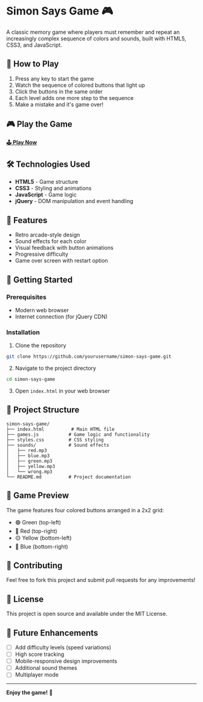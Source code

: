 # Simon Says Game 🎮

A classic memory game where players must remember and repeat an increasingly complex sequence of colors and sounds, built with HTML5, CSS3, and JavaScript.

## 🎯 How to Play

1. Press any key to start the game
2. Watch the sequence of colored buttons that light up
3. Click the buttons in the same order
4. Each level adds one more step to the sequence
5. Make a mistake and it's game over!

## 🎮 Play the Game

[**🕹️ Play Now**](https://srikarmalla.github.io/simon-game)


## 🛠️ Technologies Used

- **HTML5** - Game structure
- **CSS3** - Styling and animations
- **JavaScript** - Game logic
- **jQuery** - DOM manipulation and event handling

## 🎵 Features

- Retro arcade-style design
- Sound effects for each color
- Visual feedback with button animations
- Progressive difficulty
- Game over screen with restart option

## 🚀 Getting Started

### Prerequisites
- Modern web browser
- Internet connection (for jQuery CDN)

### Installation
1. Clone the repository
```bash
git clone https://github.com/yourusername/simon-says-game.git
```

2. Navigate to the project directory
```bash
cd simon-says-game
```

3. Open `index.html` in your web browser

## 📁 Project Structure

```
simon-says-game/
├── index.html          # Main HTML file
├── games.js           # Game logic and functionality
├── styles.css         # CSS styling
├── sounds/            # Sound effects
│   ├── red.mp3
│   ├── blue.mp3
│   ├── green.mp3
│   ├── yellow.mp3
│   └── wrong.mp3
└── README.md          # Project documentation
```

## 🎨 Game Preview

The game features four colored buttons arranged in a 2x2 grid:
- 🟢 Green (top-left)
- 🔴 Red (top-right)  
- 🟡 Yellow (bottom-left)
- 🔵 Blue (bottom-right)

## 🤝 Contributing

Feel free to fork this project and submit pull requests for any improvements!

## 📝 License

This project is open source and available under the MIT License.

## 🎯 Future Enhancements

- [ ] Add difficulty levels (speed variations)
- [ ] High score tracking
- [ ] Mobile-responsive design improvements
- [ ] Additional sound themes
- [ ] Multiplayer mode

---

**Enjoy the game!** 🎉
